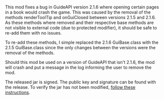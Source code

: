 This mod fixes a bug in GuideAPI version 2.1.6 where opening certain pages in a book would crash the game. 
This was caused by the removal of the methods renderToolTip and onGuiClosed between versions 2.1.5 and 2.1.6.
As these methods where removed and their respective base methods are not visible to external code (due to protected modifier),
it should be safe to re-add them with no issues. 

To re-add these methods, I simple replaced the 2.1.6 GuiBase.class with the 2.1.5 GuiBase.class since the only changes
between the versions were the removal of the methods.

Should this mod be used on a version of GuideAPI that isn't 2.1.6, the mod will crash and put a message in the log informing
the user to remove the mod.

The released jar is signed. The public key and signature can be found with the release. To verify the jar has
not been modified, [follow these instructions](https://docs.oracle.com/javase/tutorial/deployment/jar/verify.html). 